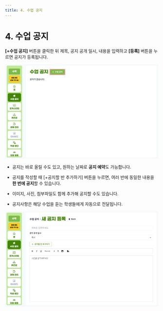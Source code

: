 ```yaml
---
title: 4. 수업 공지
---
```


# 4. 수업 공지

**[+수업 공지]** 버튼을 클릭한 뒤 제목, 공지 공개 일시, 내용을 입력하고 **[등록]** 버튼을 누르면 공지가 등록됩니다.

![](/img/kr/elementary/teacher/04-01.jpg)

- 공지는 바로 올릴 수도 있고, 원하는 날짜로 **공지 예약**도 가능합니다.

- 공지를 작성할 때 [+공지할 반 추가하기] 버튼을 누르면, 여러 반에 동일한 내용을 **한 번에 공지**할 수 있습니다.

- 이미지, 사진, 첨부파일도 함께 추가해 공지할 수도 있습니다.

- 공지사항은 해당 수업을 듣는 학생들에게 자동으로 전달됩니다.

![](/img/kr/elementary/teacher/04-02.jpg)

